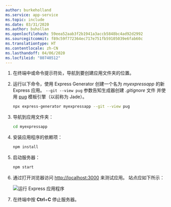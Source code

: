```yaml
---
author: burkeholland
ms.service: app-service
ms.topic: include
ms.date: 03/31/2020
ms.author: buhollan
ms.openlocfilehash: 59eea52aab3f2b1941a3accb5848bc4ad92d2992
ms.sourcegitcommit: f89c59f772364ec717e751fb59105039e6fab60c
ms.translationtype: HT
ms.contentlocale: zh-CN
ms.lasthandoff: 04/06/2020
ms.locfileid: "80740512"
---
```

1. 在终端中或命令提示符处，导航到要创建应用文件夹的位置。

1. 运行以下命令，使用 Express Generator 创建一个名为 *myexpressapp* 的新 Express 应用。 `--git --view pug` 参数告知生成器创建 *.gitignore* 文件 并使用 [pug](https://pugjs.org/api/getting-started.html) 模板引擎（以前称为 Jade）。

    ```bash
    npx express-generator myexpressapp --git --view pug
    ```

1. 导航到应用文件夹：

    ```bash
    cd myexpressapp
    ```

1. 安装应用程序的依赖项：

    ```bash
    npm install
    ```

1. 启动服务器：

    ```bash
    npm start
    ```

1. 通过打开浏览器访问 [http://localhost:3000](http://localhost:3000) 来测试应用。 站点应如下所示：

    ![运行 Express 应用程序](../media/deploy-azure/express.png)

1. 在终端中按 **Ctrl**+**C** 停止服务器。
